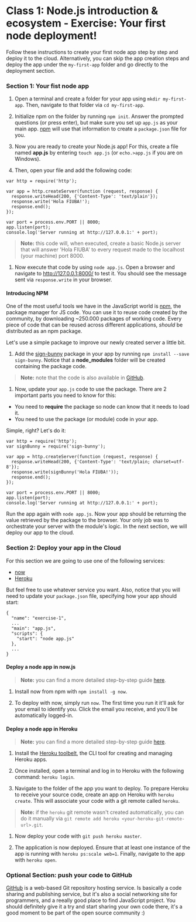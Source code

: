 # Class 1: Node.js introduction & ecosystem - Exercise: Your first node deployment!

Follow these instructions to create your first node app step by step and deploy it to the cloud.
Alternatively, you can skip the app creation steps and deploy the app under the `my-first-app` folder and go directly to the deployment section.

### Section 1: Your fist node app

1. Open a terminal and create a folder for your app using `mkdir my-first-app`. Then, navigate to that folder via `cd my-first-app`.

1. Initialize npm on the folder by running `npm init`. Answer the prompted questions (or press enter), but make sure you set up `app.js` as your main app. [npm](https://docs.npmjs.com/cli/init) will use that information to create a `package.json` file for you.

1. Now you are ready to create your Node.js app! For this, create a file named **app.js** by entering `touch app.js` (or `echo.>app.js` if you are on Windows).

1. Then, open your file and add the following code:

  ```
  var http = require('http');

  var app = http.createServer(function (request, response) {
    response.writeHead(200, {'Content-Type': 'text/plain'});
    response.write('Hola FIUBA!');
    response.end();
  });

  var port = process.env.PORT || 8000;
  app.listen(port);
  console.log('Server running at http://127.0.0.1:' + port);
  ```

  > **Note:** this code will, when executed, create a basic Node.js server that will answer 'Hola FIUBA' to every request made to the localhost (your machine) port 8000.

1. Now execute that code by using `node app.js`. Open a browser and navigate to http://127.0.0.1:8000/ to test it. You should see the message sent via `response.write` in your browser.

#### Introducing NPM

One of the most useful tools we have in the JavaScript world is [npm](https://www.npmjs.com/), the package manager for JS code. You can use it to reuse code created by the community, by downloading ~250.000 packages of working code. Every piece of code that can be reused across different applications, *should* be distributed as an npm package.

Let's use a simple package to improve our newly created server a little bit.

1. Add the [sign-bunny]() package in your app by running `npm install --save sign-bunny`. Notice that a **node_modules** folder will be created containing the package code.

  > **Note:** note that the code is also available in [GitHub](https://github.com/ryanbahniuk/sign-bunny).

1. Now, update your `app.js` code to use the package. There are 2 important parts you need to know for this:
  * You need to **require** the package so node can know that it needs to load it.
  * You need to use the package (or module) code in your app.

  Simple, right? Let's do it:

  ```
  var http = require('http');
  var signBunny = require('sign-bunny');

  var app = http.createServer(function (request, response) {
    response.writeHead(200, {'Content-Type': 'text/plain; charset=utf-8'});
    response.write(signBunny('Hola FIUBA!'));
    response.end();
  });

  var port = process.env.PORT || 8000;
  app.listen(port);
  console.log('Server running at http://127.0.0.1:' + port);
  ```

Run the app again with `node app.js`. Now your app should be returning the value retrieved by the package to the browser. Your only job was to orchestrate your server with the module's logic. In the next section, we will deploy our app to the cloud.

### Section 2: Deploy your app in the Cloud

For this section we are going to use one of the following services:

* [now](https://zeit.co/now)
* [Heroku](https://www.heroku.com/)

But feel free to use whatever service you want. Also, notice that you will need to update your `package.json` file, specifying how your app should start:

```
{
  "name": "exercise-1",
  ...
  "main": "app.js",
  "scripts": {
    "start": "node app.js"
  },
  ...
}
```


#### Deploy a node app in now.js

> **Note:** you can find a more detailed step-by-step guide [here](https://zeit.co/now#get-started).

1. Install now from npm with `npm install -g now`.

1. To deploy with now, simply run `now`. The first time you run it it'll ask for your email to identify you.
Click the email you receive, and you'll be automatically logged-in.

#### Deploy a node app in Heroku

> **Note:** you can find a more detailed step-by-step guide [here](https://devcenter.heroku.com/articles/getting-started-with-nodejs).

1. Install the [Heroku toolbelt](https://toolbelt.heroku.com/), the CLI tool for creating and managing Heroku apps.

1. Once installed, open a terminal and log in to Heroku with the following command: `heroku login`.

1. Navigate to the folder of the app you want to deploy. To prepare Heroku to receive your source code, create an app on Heroku with `heroku create`. This will associate your code with a git remote called `heroku`.

  >**Note:** if the `heroku` git remote wasn't created automatically, you can do it manually via `git remote add heroku <your-heroku-git-remote-url>.git`.

1. Now deploy your code with `git push heroku master`.

1. The application is now deployed. Ensure that at least one instance of the app is running with `heroku ps:scale web=1`. Finally, navigate to the app with `heroku open`.

### Optional Section: push your code to GitHub

[GitHub](https://github.com/) is a web-based Git repository hosting service. Is basically a code sharing and publishing service, but it's also a social networking site for programmers, and a reeally good place to find JavaScript project. You should definitely give it a try and start sharing your own code there, it's a good moment to be part of the open source community :)
